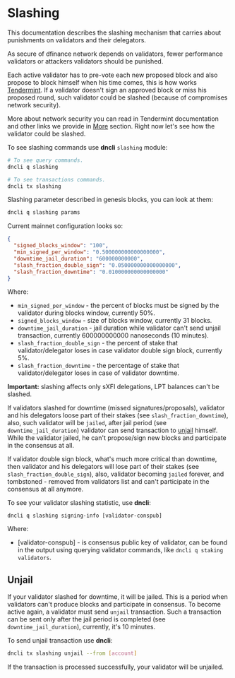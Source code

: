 # Slashing

This documentation describes the slashing mechanism that carries about punishments on validators and their delegators.

As secure of dfinance network depends on validators, fewer performance validators or attackers validators should be punished. 

Each active validator has to pre-vote each new proposed block and also propose to block himself when his time comes, this is how works [Tendermint](https://tendermint.com/). If a validator doesn't sign an approved block or miss his proposed round, such validator could be slashed (because of compromises network security). 

More about network security you can read in Tendermint documentation and other links we provide in [More](/staking/more.md) section. Right now let's see how the  validator could be slashed.

To see slashing commands use **dncli** `slashing` module:

```bash
# To see query commands.
dncli q slashing

# To see transactions commands.
dncli tx slashing
```

Slashing parameter described in genesis blocks, you can look at them:

```bash
dncli q slashing params 
```

Current mainnet configuration looks so:

```json
{
  "signed_blocks_window": "100",
  "min_signed_per_window": "0.500000000000000000",
  "downtime_jail_duration": "600000000000",
  "slash_fraction_double_sign": "0.050000000000000000",
  "slash_fraction_downtime": "0.010000000000000000"
}
```

Where:

  * `min_signed_per_window` - the percent of blocks must be signed by the validator during blocks window, currently 50%.
  * `signed_blocks_window` - size of blocks window, currently 31 blocks.
  * `downtime_jail_duration` - jail duration while validator can't send unjail transaction, currently 600000000000 nanoseconds (10 minutes).
  * `slash_fraction_double_sign` - the percent of stake that validator/delegator loses in case validator double sign block, currently 5%.
  * `slash_fraction_downtime` - the percentage of stake that validator/delegator loses in case of validator downtime.

**Important:** slashing affects only sXFI delegations, LPT balances can't be slashed.

If validators slashed for downtime (missed signatures/proposals), validator and his delegators loose part of their stakes (see `slash_fraction_downtime`), also, such validator will be  `jailed`, after jail period (see `downtime_jail_duration`) validator can send transaction to [unjail](#unjail) himself. While the validator jailed, he can't propose/sign new blocks and participate in the consensus at all.

If validator double sign block, what's much more critical than downtime, then validator and his delegators will lose part of their stakes (see `slash_fraction_double_sign`), also, validator becoming `jailed` forever, and tombstoned -  removed from validators list and can't participate in the consensus at all anymore.

To see your validator slashing statistic, use **dncli**:

```dncli
dncli q slashing signing-info [validator-conspub]
```

Where: 

  * [validator-conspub] - is consensus public key of validator, can be found in the output using querying validator commands, like `dncli q staking validators`.

## Unjail 

If your validator slashed for downtime, it will be jailed. This is a period when validators can't produce blocks and participate in consensus. To become active again, a validator must send `unjail` transaction. Such a transaction can be sent only after the jail period is completed (see `downtime_jail_duration`), currently, it's 10 minutes.

To send unjail transaction use **dncli**:

```bash
dncli tx slashing unjail --from [account]
```

If the transaction is processed successfully, your validator will be unjailed.
